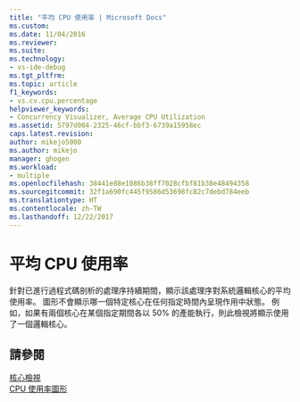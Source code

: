 ```yaml
---
title: "平均 CPU 使用率 | Microsoft Docs"
ms.custom: 
ms.date: 11/04/2016
ms.reviewer: 
ms.suite: 
ms.technology:
- vs-ide-debug
ms.tgt_pltfrm: 
ms.topic: article
f1_keywords:
- vs.cv.cpu.percentage
helpviewer_keywords:
- Concurrency Visualizer, Average CPU Utilization
ms.assetid: 5797d004-2325-46cf-bbf3-6739a15958ec
caps.latest.revision: 
author: mikejo5000
ms.author: mikejo
manager: ghogen
ms.workload:
- multiple
ms.openlocfilehash: 38441e88e1086b38ff7028cfbf81b38e48494358
ms.sourcegitcommit: 32f1a690fc445f9586d53698fc82c7debd784eeb
ms.translationtype: HT
ms.contentlocale: zh-TW
ms.lasthandoff: 12/22/2017
---
```

# <a name="average-cpu-utilization"></a>平均 CPU 使用率
針對已進行過程式碼剖析的處理序持續期間，顯示該處理序對系統邏輯核心的平均使用率。 圖形不會顯示哪一個特定核心在任何指定時間內呈現作用中狀態。 例如，如果有兩個核心在某個指定期間各以 50% 的產能執行，則此檢視將顯示使用了一個邏輯核心。  
  
## <a name="see-also"></a>請參閱  
 [核心檢視](../profiling/cores-view.md)   
 [CPU 使用率圖形](../profiling/cpu-utilization-graph.md)